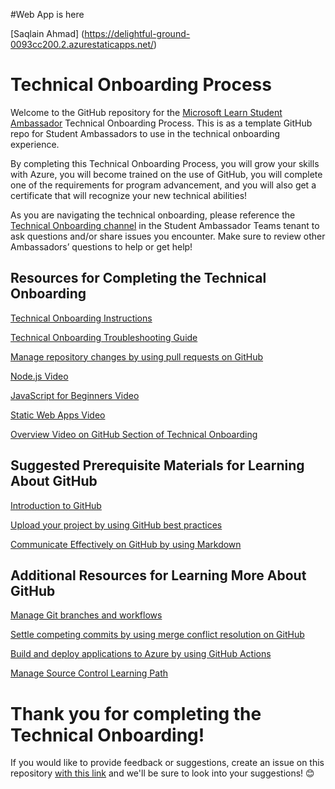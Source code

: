 #Web App is here

[Saqlain Ahmad] (https://delightful-ground-0093cc200.2.azurestaticapps.net/)

# Technical Onboarding Process

Welcome to the GitHub repository for the [Microsoft Learn Student Ambassador](http://studentambassadors.microsoft.com/) Technical Onboarding Process. This is as a template GitHub repo for Student Ambassadors to use in the technical onboarding experience.

By completing this Technical Onboarding Process, you will grow your skills with Azure, you will become trained on the use of GitHub, you will complete one of the requirements for program advancement, and you will also get a certificate that will recognize your new technical abilities! 
 
As you are navigating the technical onboarding, please reference the [Technical Onboarding channel](https://teams.microsoft.com/l/channel/19%3a1564c0f5190c48cf87b6becbd8e67511%40thread.tacv2/Technical%2520Onboarding?groupId=37cfc127-05ad-4bd2-bc75-b9f32b9caa30&tenantId=84c31ca0-ac3b-4eae-ad11-519d80233e6f) in the Student Ambassador Teams tenant to ask questions and/or share issues you encounter. Make sure to review other Ambassadors’ questions to help or get help!

## Resources for Completing the Technical Onboarding
[Technical Onboarding Instructions](https://github.com/microsoft/SATechnicalOnboarding/blob/main/technical-onboarding-instructions.md)

[Technical Onboarding Troubleshooting Guide](https://github.com/microsoft/SATechnicalOnboarding/blob/main/troubleshooting-guide.md)

[Manage repository changes by using pull requests on GitHub](https://docs.microsoft.com/en-us/learn/modules/manage-changes-pull-requests-github/)

[Node.js Video](https://www.youtube.com/watch?v=FeJVdCz_uco&list=PLlrxD0HtieHje-_287YJKhY8tDeSItwtg)

[JavaScript for Beginners Video](https://www.youtube.com/watch?v=_EDM5aPVLmo&list=PLlrxD0HtieHhW0NCG7M536uHGOtJ95Ut2)

[Static Web Apps Video](https://docs.microsoft.com/en-gb/shows/azure-tips-and-tricks-static-web-apps/)

[Overview Video on GitHub Section of Technical Onboarding](https://stdntpartners.sharepoint.com/:v:/s/ProgramInformation/EeXkn55RbatOkVkfI8njMJwBYbymBwOdcgt4OdwB7UYICw)

## Suggested Prerequisite Materials for Learning About GitHub
	
[Introduction to GitHub](https://docs.microsoft.com/en-us/learn/modules/introduction-to-github/)
	
[Upload your project by using GitHub best practices](https://docs.microsoft.com/en-us/learn/modules/upload-project-github/)
	
[Communicate Effectively on GitHub by using Markdown](https://docs.microsoft.com/en-us/learn/modules/communicate-using-markdown/)


## Additional Resources for Learning More About GitHub
	
[Manage Git branches and workflows](https://docs.microsoft.com/en-us/learn/modules/manage-git-branches-workflows/)
	
[Settle competing commits by using merge conflict resolution on GitHub](https://docs.microsoft.com/en-us/learn/modules/resolve-merge-conflicts-github/)
	
[Build and deploy applications to Azure by using GitHub Actions](https://docs.microsoft.com/en-us/learn/modules/github-actions-cd/)
	
[Manage Source Control Learning Path](https://docs.microsoft.com/en-us/learn/paths/az-400-manage-source-control/)

# Thank you for completing the Technical Onboarding! 
If you would like to provide feedback or suggestions, create an issue on this repository [with this link](https://github.com/microsoft/SATechnicalOnboarding/issues/new/) and we'll be sure to look into your suggestions! 😊
